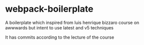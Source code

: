 # webpack-boilerplate
A boilerplate which inspired from luis henrique bizzaro course on awwwards but intent to use latest and v5 techniques 


It has commits according to the lecture of the course 
